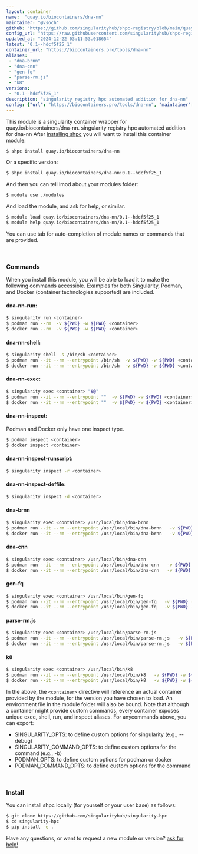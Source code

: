 ```yaml
---
layout: container
name:  "quay.io/biocontainers/dna-nn"
maintainer: "@vsoch"
github: "https://github.com/singularityhub/shpc-registry/blob/main/quay.io/biocontainers/dna-nn/container.yaml"
config_url: "https://raw.githubusercontent.com/singularityhub/shpc-registry/main/quay.io/biocontainers/dna-nn/container.yaml"
updated_at: "2024-12-22 03:11:53.018654"
latest: "0.1--hdcf5f25_1"
container_url: "https://biocontainers.pro/tools/dna-nn"
aliases:
 - "dna-brnn"
 - "dna-cnn"
 - "gen-fq"
 - "parse-rm.js"
 - "k8"
versions:
 - "0.1--hdcf5f25_1"
description: "singularity registry hpc automated addition for dna-nn"
config: {"url": "https://biocontainers.pro/tools/dna-nn", "maintainer": "@vsoch", "description": "singularity registry hpc automated addition for dna-nn", "latest": {"0.1--hdcf5f25_1": "sha256:4280b6531853bd3794eafc0e1af334c0f030fd242abc91f30fc985faab5f309d"}, "tags": {"0.1--hdcf5f25_1": "sha256:4280b6531853bd3794eafc0e1af334c0f030fd242abc91f30fc985faab5f309d"}, "docker": "quay.io/biocontainers/dna-nn", "aliases": {"dna-brnn": "/usr/local/bin/dna-brnn", "dna-cnn": "/usr/local/bin/dna-cnn", "gen-fq": "/usr/local/bin/gen-fq", "parse-rm.js": "/usr/local/bin/parse-rm.js", "k8": "/usr/local/bin/k8"}}
---
```


This module is a singularity container wrapper for quay.io/biocontainers/dna-nn.
singularity registry hpc automated addition for dna-nn
After [installing shpc](#install) you will want to install this container module:


```bash
$ shpc install quay.io/biocontainers/dna-nn
```

Or a specific version:

```bash
$ shpc install quay.io/biocontainers/dna-nn:0.1--hdcf5f25_1
```

And then you can tell lmod about your modules folder:

```bash
$ module use ./modules
```

And load the module, and ask for help, or similar.

```bash
$ module load quay.io/biocontainers/dna-nn/0.1--hdcf5f25_1
$ module help quay.io/biocontainers/dna-nn/0.1--hdcf5f25_1
```

You can use tab for auto-completion of module names or commands that are provided.

<br>

### Commands

When you install this module, you will be able to load it to make the following commands accessible.
Examples for both Singularity, Podman, and Docker (container technologies supported) are included.

#### dna-nn-run:

```bash
$ singularity run <container>
$ podman run --rm  -v ${PWD} -w ${PWD} <container>
$ docker run --rm  -v ${PWD} -w ${PWD} <container>
```

#### dna-nn-shell:

```bash
$ singularity shell -s /bin/sh <container>
$ podman run --it --rm --entrypoint /bin/sh  -v ${PWD} -w ${PWD} <container>
$ docker run --it --rm --entrypoint /bin/sh  -v ${PWD} -w ${PWD} <container>
```

#### dna-nn-exec:

```bash
$ singularity exec <container> "$@"
$ podman run --it --rm --entrypoint ""  -v ${PWD} -w ${PWD} <container> "$@"
$ docker run --it --rm --entrypoint ""  -v ${PWD} -w ${PWD} <container> "$@"
```

#### dna-nn-inspect:

Podman and Docker only have one inspect type.

```bash
$ podman inspect <container>
$ docker inspect <container>
```

#### dna-nn-inspect-runscript:

```bash
$ singularity inspect -r <container>
```

#### dna-nn-inspect-deffile:

```bash
$ singularity inspect -d <container>
```


#### dna-brnn

```bash
$ singularity exec <container> /usr/local/bin/dna-brnn
$ podman run --it --rm --entrypoint /usr/local/bin/dna-brnn   -v ${PWD} -w ${PWD} <container> -c " $@"
$ docker run --it --rm --entrypoint /usr/local/bin/dna-brnn   -v ${PWD} -w ${PWD} <container> -c " $@"
```


#### dna-cnn

```bash
$ singularity exec <container> /usr/local/bin/dna-cnn
$ podman run --it --rm --entrypoint /usr/local/bin/dna-cnn   -v ${PWD} -w ${PWD} <container> -c " $@"
$ docker run --it --rm --entrypoint /usr/local/bin/dna-cnn   -v ${PWD} -w ${PWD} <container> -c " $@"
```


#### gen-fq

```bash
$ singularity exec <container> /usr/local/bin/gen-fq
$ podman run --it --rm --entrypoint /usr/local/bin/gen-fq   -v ${PWD} -w ${PWD} <container> -c " $@"
$ docker run --it --rm --entrypoint /usr/local/bin/gen-fq   -v ${PWD} -w ${PWD} <container> -c " $@"
```


#### parse-rm.js

```bash
$ singularity exec <container> /usr/local/bin/parse-rm.js
$ podman run --it --rm --entrypoint /usr/local/bin/parse-rm.js   -v ${PWD} -w ${PWD} <container> -c " $@"
$ docker run --it --rm --entrypoint /usr/local/bin/parse-rm.js   -v ${PWD} -w ${PWD} <container> -c " $@"
```


#### k8

```bash
$ singularity exec <container> /usr/local/bin/k8
$ podman run --it --rm --entrypoint /usr/local/bin/k8   -v ${PWD} -w ${PWD} <container> -c " $@"
$ docker run --it --rm --entrypoint /usr/local/bin/k8   -v ${PWD} -w ${PWD} <container> -c " $@"
```



In the above, the `<container>` directive will reference an actual container provided
by the module, for the version you have chosen to load. An environment file in the
module folder will also be bound. Note that although a container
might provide custom commands, every container exposes unique exec, shell, run, and
inspect aliases. For anycommands above, you can export:

 - SINGULARITY_OPTS: to define custom options for singularity (e.g., --debug)
 - SINGULARITY_COMMAND_OPTS: to define custom options for the command (e.g., -b)
 - PODMAN_OPTS: to define custom options for podman or docker
 - PODMAN_COMMAND_OPTS: to define custom options for the command

<br>

### Install

You can install shpc locally (for yourself or your user base) as follows:

```bash
$ git clone https://github.com/singularityhub/singularity-hpc
$ cd singularity-hpc
$ pip install -e .
```

Have any questions, or want to request a new module or version? [ask for help!](https://github.com/singularityhub/singularity-hpc/issues)